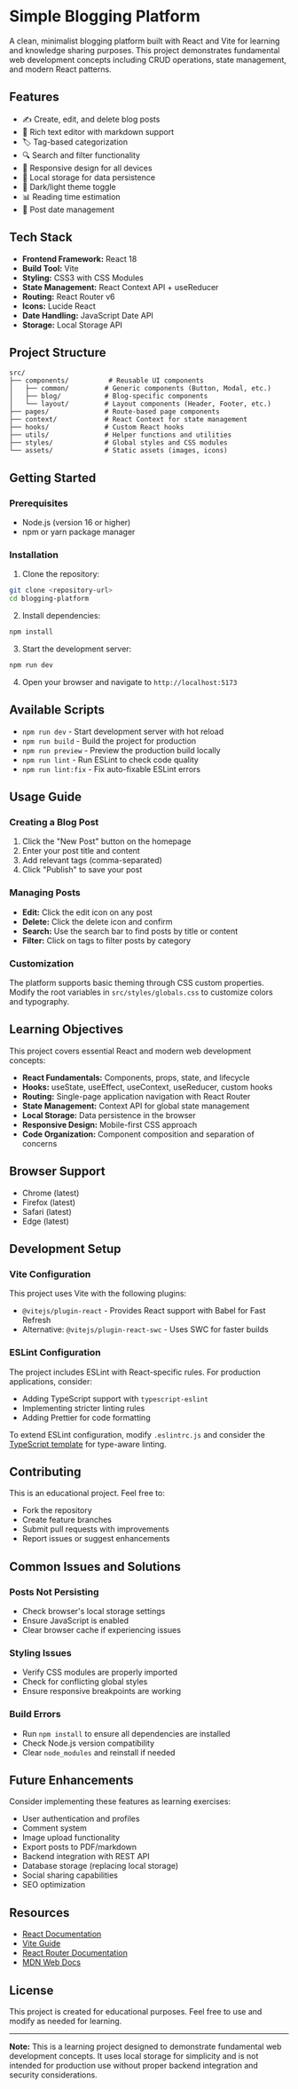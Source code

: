 # Simple Blogging Platform

A clean, minimalist blogging platform built with React and Vite for learning and knowledge sharing purposes. This project demonstrates fundamental web development concepts including CRUD operations, state management, and modern React patterns.

## Features

- ✍️ Create, edit, and delete blog posts
- 📝 Rich text editor with markdown support
- 🏷️ Tag-based categorization
- 🔍 Search and filter functionality
- 📱 Responsive design for all devices
- 💾 Local storage for data persistence
- 🌙 Dark/light theme toggle
- 📊 Reading time estimation
- 📅 Post date management

## Tech Stack

- **Frontend Framework:** React 18
- **Build Tool:** Vite
- **Styling:** CSS3 with CSS Modules
- **State Management:** React Context API + useReducer
- **Routing:** React Router v6
- **Icons:** Lucide React
- **Date Handling:** JavaScript Date API
- **Storage:** Local Storage API

## Project Structure

```
src/
├── components/          # Reusable UI components
│   ├── common/         # Generic components (Button, Modal, etc.)
│   ├── blog/           # Blog-specific components
│   └── layout/         # Layout components (Header, Footer, etc.)
├── pages/              # Route-based page components
├── context/            # React Context for state management
├── hooks/              # Custom React hooks
├── utils/              # Helper functions and utilities
├── styles/             # Global styles and CSS modules
└── assets/             # Static assets (images, icons)
```

## Getting Started

### Prerequisites

- Node.js (version 16 or higher)
- npm or yarn package manager

### Installation

1. Clone the repository:
```bash
git clone <repository-url>
cd blogging-platform
```

2. Install dependencies:
```bash
npm install
```

3. Start the development server:
```bash
npm run dev
```

4. Open your browser and navigate to `http://localhost:5173`

## Available Scripts

- `npm run dev` - Start development server with hot reload
- `npm run build` - Build the project for production
- `npm run preview` - Preview the production build locally
- `npm run lint` - Run ESLint to check code quality
- `npm run lint:fix` - Fix auto-fixable ESLint errors

## Usage Guide

### Creating a Blog Post

1. Click the "New Post" button on the homepage
2. Enter your post title and content
3. Add relevant tags (comma-separated)
4. Click "Publish" to save your post

### Managing Posts

- **Edit:** Click the edit icon on any post
- **Delete:** Click the delete icon and confirm
- **Search:** Use the search bar to find posts by title or content
- **Filter:** Click on tags to filter posts by category

### Customization

The platform supports basic theming through CSS custom properties. Modify the root variables in `src/styles/globals.css` to customize colors and typography.

## Learning Objectives

This project covers essential React and modern web development concepts:

- **React Fundamentals:** Components, props, state, and lifecycle
- **Hooks:** useState, useEffect, useContext, useReducer, custom hooks
- **Routing:** Single-page application navigation with React Router
- **State Management:** Context API for global state management
- **Local Storage:** Data persistence in the browser
- **Responsive Design:** Mobile-first CSS approach
- **Code Organization:** Component composition and separation of concerns

## Browser Support

- Chrome (latest)
- Firefox (latest)  
- Safari (latest)
- Edge (latest)

## Development Setup

### Vite Configuration

This project uses Vite with the following plugins:
- `@vitejs/plugin-react` - Provides React support with Babel for Fast Refresh
- Alternative: `@vitejs/plugin-react-swc` - Uses SWC for faster builds

### ESLint Configuration

The project includes ESLint with React-specific rules. For production applications, consider:
- Adding TypeScript support with `typescript-eslint`
- Implementing stricter linting rules
- Adding Prettier for code formatting

To extend ESLint configuration, modify `.eslintrc.js` and consider the [TypeScript template](https://github.com/vitejs/vite/tree/main/packages/create-vite/template-react-ts) for type-aware linting.

## Contributing

This is an educational project. Feel free to:
- Fork the repository
- Create feature branches
- Submit pull requests with improvements
- Report issues or suggest enhancements

## Common Issues and Solutions

### Posts Not Persisting
- Check browser's local storage settings
- Ensure JavaScript is enabled
- Clear browser cache if experiencing issues

### Styling Issues
- Verify CSS modules are properly imported
- Check for conflicting global styles
- Ensure responsive breakpoints are working

### Build Errors
- Run `npm install` to ensure all dependencies are installed
- Check Node.js version compatibility
- Clear `node_modules` and reinstall if needed

## Future Enhancements

Consider implementing these features as learning exercises:
- User authentication and profiles
- Comment system
- Image upload functionality
- Export posts to PDF/markdown
- Backend integration with REST API
- Database storage (replacing local storage)
- Social sharing capabilities
- SEO optimization

## Resources

- [React Documentation](https://react.dev/)
- [Vite Guide](https://vitejs.dev/guide/)
- [React Router Documentation](https://reactrouter.com/)
- [MDN Web Docs](https://developer.mozilla.org/)

## License

This project is created for educational purposes. Feel free to use and modify as needed for learning.

---

**Note:** This is a learning project designed to demonstrate fundamental web development concepts. It uses local storage for simplicity and is not intended for production use without proper backend integration and security considerations.
